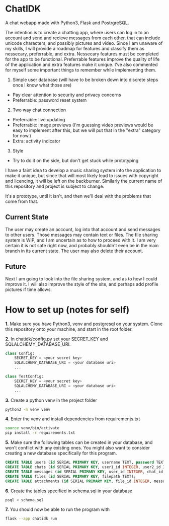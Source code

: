 # ChatIDK
A chat webapp made with Python3, Flask and PostrgreSQL.

The intention is to create a chatting app, where users can log in to an account and send and recieve messages from each other, that can include unicode characters, and possibly pictures and video.
Since I am unaware of my skills, I will provide a roadmap for features and classify them as nessecary, preferrable, and extra. Nessecary features must be completed for the app to be functional. 
Preferrable features improve the quality of life of the application and extra features make it unique. I've also commented for myself some important things to remember while implementing them.
1. Simple user database (will have to be broken down into discrete steps once I know what those are)
  - Pay clear attention to security and privacy concerns
  - Preferrable: password reset system
2. Two way chat connection
  - Preferrable: live updating
  - Preferrable: image previews (I'm guessing video previews would be easy to implement after this, but we will put that in the "extra" category for now.)
  - Extra: activity indicator
3. Style
  - Try to do it on the side, but don't get stuck while prototyping

I have a faint idea to develop a music sharing system into the application to make it unique, but since that will most likely lead to issues with copyright and licencing, it will be left on the backburner.
Similarly the current name of this repository and project is subject to change.

It's a prototype, until it isn't, and then we'll deal with the problems that come from that.

## Current State
The user may create an account, log into that account and send messages to other users. Those messages may contain text or files. The file sharing system is WIP, and I am uncertain as to how to proceed with it. I am very certain it is not safe right now, and probably shouldn't even be in the main branch in its current state. The user may also delete their account.

## Future
Next I am going to look into the file sharing system, and as to how I could improve it. I will also improve the style of the site, and perhaps add profile pictures if time allows.

# How to set up (notes for self)
**1.** Make sure you have Python3, venv and postgresql on your system. Clone this repository onto your machine, and start in the root folder.

**2.** In chatidk/config.py set your SECRET_KEY and SQLALCHEMY_DATABASE_URI.
```python
class Config:
    SECRET_KEY = <your secret key> 
    SQLALCHEMY_DATABASE_URI = <your database uri>
    ...

class TestConfig:
    SECRET_KEY = <your secret key>
    SQLALCHEMY_DATABASE_URI = <your database uri>
    ...
```
**3.** Create a python venv in the project folder
```bash
python3 -m venv venv
```
**4.** Enter the venv and install dependencies from requirements.txt
```bash
source venv/bin/activate
pip install -r requirements.txt
```
**5.** Make sure the following tables can be created in your database, and won't conflict with any existing ones. You might also want to consider creating a new database specifically for this program.
```sql
CREATE TABLE users (id SERIAL PRIMARY KEY, username TEXT, password TEXT, visible BOOLEAN);
CREATE TABLE chats (id SERIAL PRIMARY KEY, user1_id INTEGER, user2_id INTEGER);
CREATE TABLE messages (id SERIAL PRIMARY KEY, user_id INTEGER, chat_id INTEGER, content TEXT, created_at TIMESTAMP);
CREATE TABLE files (id SERIAL PRIMARY KEY, filepath TEXT);
CREATE TABLE attachments (id SERIAL PRIMARY KEY, file_id INTEGER, message_id INTEGER);
```
**6.** Create the tables specified in schema.sql in your database
```bash
psql < schema.sql
```
**7.** You should now be able to run the program with
```bash
flask --app chatidk run
```
